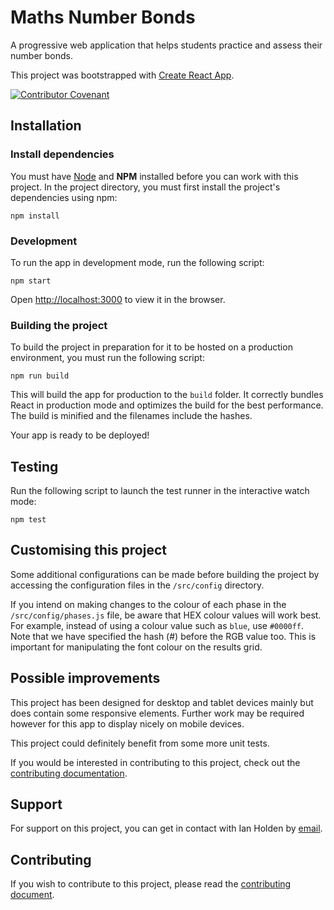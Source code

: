 # Maths Number Bonds

A progressive web application that helps students practice and assess their number bonds.

This project was bootstrapped with [Create React App](https://github.com/facebook/create-react-app).

[![Contributor Covenant](https://img.shields.io/badge/Contributor%20Covenant-v2.0%20adopted-ff69b4.svg)](code_of_conduct.md)

## Installation

### Install dependencies

You must have [Node](https://nodejs.org/en/) and **NPM** installed before you can work with this project. In the project directory, you must first install the project's dependencies using npm:

`npm install`

### Development

To run the app in development mode, run the following script:

`npm start`

Open [http://localhost:3000](http://localhost:3000) to view it in the browser.

### Building the project

To build the project in preparation for it to be hosted on a production environment, you must run the following script:

`npm run build`

This will build the app for production to the `build` folder. It correctly bundles React in production mode and optimizes the build for the best performance. The build is minified and the filenames include the hashes.

Your app is ready to be deployed!

## Testing

Run the following script to launch the test runner in the interactive watch mode:

`npm test`

## Customising this project

Some additional configurations can be made before building the project by accessing the configuration files in the `/src/config` directory.

If you intend on making changes to the colour of each phase in the `/src/config/phases.js` file, be aware that HEX colour values will work best. For example, instead of using a colour value such as `blue`, use `#0000ff`. Note that we have specified the hash (#) before the RGB value too. This is important for manipulating the font colour on the results grid.

## Possible improvements

This project has been designed for desktop and tablet devices mainly but does contain some responsive elements. Further work may be required however for this app to display nicely on mobile devices.

This project could definitely benefit from some more unit tests.

If you would be interested in contributing to this project, check out the [contributing documentation](CONTRIBUTING.md).

## Support

For support on this project, you can get in contact with Ian Holden by [email](mailto:ianholdendev@outlook.com).

## Contributing

If you wish to contribute to this project, please read the [contributing document](CONTRIBUTING.md).